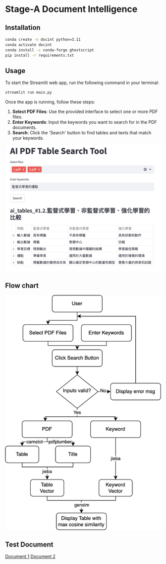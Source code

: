 # Stage-A Document Intelligence

## Installation

```bash
conda create -n docint python=3.11
conda activate docint
conda install -c conda-forge ghostscript
pip install -r requirements.txt
```

## Usage

To start the Streamlit web app, run the following command in your terminal:

```bash
streamlit run main.py
```

Once the app is running, follow these steps:
1. **Select PDF Files**: Use the provided interface to select one or more PDF files.
2. **Enter Keywords**: Input the keywords you want to search for in the PDF documents.
3. **Search**: Click the 'Search' button to find tables and texts that match your keywords.

![Alt text](images/image.png)

## Flow chart

![Alt text](images/drawio.png)

## Test Document

[Document 1](https://docs.google.com/document/d/1Di5oVYhUF6p-zj2y0DEBBeTvhC91KhX8/edit?usp=sharing&ouid=107784913306655694785&rtpof=true&sd=true)
[Document 2](https://docs.google.com/document/d/1HiZrgIyvwY8Fi4eLS0QGUkkycngtD6XJ/edit?usp=sharing&ouid=107784913306655694785&rtpof=true&sd=true)